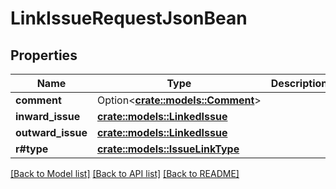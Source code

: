 # LinkIssueRequestJsonBean

## Properties

Name | Type | Description | Notes
------------ | ------------- | ------------- | -------------
**comment** | Option<[**crate::models::Comment**](Comment.md)> |  | [optional]
**inward_issue** | [**crate::models::LinkedIssue**](LinkedIssue.md) |  | 
**outward_issue** | [**crate::models::LinkedIssue**](LinkedIssue.md) |  | 
**r#type** | [**crate::models::IssueLinkType**](IssueLinkType.md) |  | 

[[Back to Model list]](../README.md#documentation-for-models) [[Back to API list]](../README.md#documentation-for-api-endpoints) [[Back to README]](../README.md)



